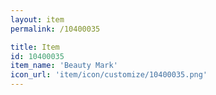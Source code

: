 ```yaml
---
layout: item
permalink: /10400035

title: Item
id: 10400035
item_name: 'Beauty Mark'
icon_url: 'item/icon/customize/10400035.png'
---
```

